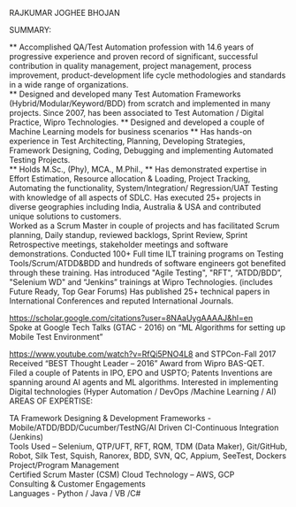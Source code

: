 RAJKUMAR JOGHEE BHOJAN

SUMMARY:

 ** Accomplished QA/Test Automation profession with 14.6 years of progressive experience and proven record of significant,                   successful contribution in quality management, project management, process improvement, product-development life cycle                   methodologies and standards in a wide range of organizations.  
 **  Designed and developed many Test Automation Frameworks (Hybrid/Modular/Keyword/BDD) from scratch and implemented in many                 projects.  Since 2007, has been associated to Test Automation / Digital Practice, Wipro Technologies. 
 **  Designed and developed a couple of  Machine Learning models for business scenarios 
 **  Has hands-on experience in Test Architecting, Planning, Developing Strategies, Framework Designing, Coding, Debugging and               implementing Automated Testing Projects.  
 ** Holds M.Sc., (Phy), MCA., M.Phil.,
 ** Has demonstrated expertise in Effort Estimation, Resource allocation & Loading, Project Tracking, Automating the functionality,         System/Integration/ Regression/UAT Testing with knowledge of all aspects of SDLC. 
  Has executed 25+ projects in diverse geographies including India, Australia & USA and contributed unique solutions to customers.  
  Worked as a Scrum Master in couple of projects and has facilitated Scrum planning, Daily standup, reviewed backlogs, Sprint             Review, Sprint Retrospective meetings, stakeholder meetings and software demonstrations.
  Conducted 100+ Full time ILT training programs on Testing Tools/Scrum/ATDD&BDD and hundreds of software engineers got benefited         through these training.  Has introduced "Agile Testing", "RFT", “ATDD/BDD”, "Selenium WD" and “Jenkins” trainings at Wipro               Technologies. (includes Future Ready, Top Gear  Forums)
  Has published 25+ technical papers in International Conferences and reputed International Journals.

  https://scholar.google.com/citations?user=8NAaUygAAAAJ&hl=en  
  Spoke at Google Tech Talks (GTAC - 2016) on “ML Algorithms for setting up Mobile Test Environment”   

  https://www.youtube.com/watch?v=RfQi5PNO4L8  and STPCon-Fall 2017
  Received “BEST Thought Leader – 2016” Award from Wipro BAS-QET.  
  Filed a couple of Patents in IPO, EPO and USPTO; Patents Inventions are spanning around AI agents and ML algorithms.
  Interested in implementing Digital technologies (Hyper Automation / DevOps /Machine Learning / AI)
AREAS OF EXPERTISE:

  TA Framework Designing & Development
  Frameworks - Mobile/ATDD/BDD/Cucumber/TestNG/AI Driven
  CI-Continuous Integration (Jenkins)	
  Tools Used – Selenium, QTP/UFT, RFT, RQM, TDM (Data Maker),  Git/GitHub,  Robot, Silk Test, Squish, Ranorex, BDD, SVN, QC,               Appium, SeeTest, Dockers
   Project/Program Management		
   Certified Scrum Master (CSM)	
   Cloud Technology – AWS, GCP		
   Consulting & Customer Engagements		
   Languages -  Python / Java / VB /C# 
